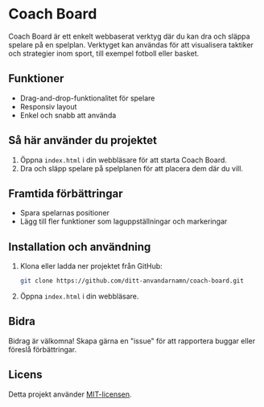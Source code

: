 # Coach Board

Coach Board är ett enkelt webbaserat verktyg där du kan dra och släppa spelare på en spelplan. Verktyget kan användas för att visualisera taktiker och strategier inom sport, till exempel fotboll eller basket.

## Funktioner
- Drag-and-drop-funktionalitet för spelare
- Responsiv layout
- Enkel och snabb att använda

## Så här använder du projektet
1. Öppna `index.html` i din webbläsare för att starta Coach Board.
2. Dra och släpp spelare på spelplanen för att placera dem där du vill.

## Framtida förbättringar
- Spara spelarnas positioner
- Lägg till fler funktioner som laguppställningar och markeringar

## Installation och användning

1. Klona eller ladda ner projektet från GitHub:
    ```bash
    git clone https://github.com/ditt-anvandarnamn/coach-board.git
    ```

2. Öppna `index.html` i din webbläsare.

## Bidra
Bidrag är välkomna! Skapa gärna en "issue" för att rapportera buggar eller föreslå förbättringar.

## Licens
Detta projekt använder [MIT-licensen](LICENSE).
